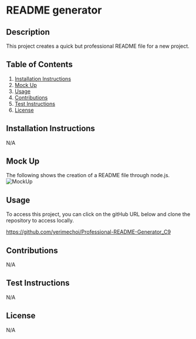 
  # README generator
  
  ## Description
  This project creates a quick but professional README file for a new project.

  ## Table of Contents
  1. [ Installation Instructions ](#installationInstructions)
  2. [ Mock Up ](#mockUp)
  3. [ Usage ](#usage)
  4. [ Contributions ](#contributions)
  5. [ Test Instructions ](#testInstructions)
  6. [ License ](#license)

  <a name="installationInstructions"></a>
  ## Installation Instructions
  N/A

  <a name="mockUp"></a>
  ## Mock Up
  The following shows the creation of a README file through node.js.   
  ![MockUp](./assets/demo.gif)

  <a name="usage"></a>
  ## Usage
  To access this project, you can click on the gitHub URL below and clone the repository to access locally. 
  
  https://github.com/yerimechoi/Professional-README-Generator_C9

  <a name="contributions"></a>
  ## Contributions
  N/A

  <a name="testInstructions"></a>
  ## Test Instructions
  N/A

  <a name="license"></a>
  ## License
  
  N/A
  